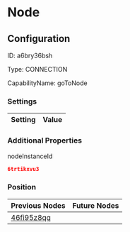 # Node
## Configuration
ID:  a6bry36bsh

Type: CONNECTION 

CapabilityName: goToNode

### Settings
| Setting | Value  |
| :------------------------ | ---------------------------------------- |
 




### Additional Properties
nodeInstanceId
 ```json 
6trtikxvu3
```




### Position
| Previous Nodes | Future Nodes |
| :------------- | ------------ |
| [46fi95z8qq](./46fi95z8qq.md) |  |